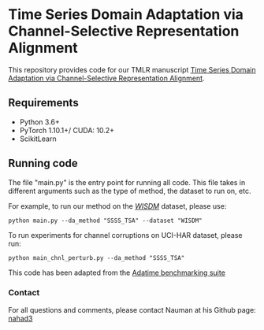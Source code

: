 # Time Series Domain Adaptation via Channel-Selective Representation Alignment



This repository provides code for our TMLR manuscript [Time Series Domain Adaptation via Channel-Selective Representation Alignment](https://openreview.net/pdf?id=8C8LJIqF4y).

## Requirements

- Python 3.6+
- PyTorch 1.10.1+/ CUDA: 10.2+
- ScikitLearn  


## Running code

The file "main.py" is the entry point for running all code. This file takes in different arguments such as the type of method, the dataset to run on, etc.

For example, to run our method on the [*WISDM*](https://www.cis.fordham.edu/wisdm/dataset.php) dataset, please use:

```console
python main.py --da_method "SSSS_TSA" --dataset "WISDM"
```
To run experiments for channel corruptions on UCI-HAR dataset, please run:

```console
python main_chnl_perturb.py --da_method "SSSS_TSA" 
```


This code has been adapted from the  [Adatime benchmarking suite ](https://github.com/emadeldeen24/AdaTime)


### Contact

For all questions and comments, please contact Nauman at his Github page: [nahad3](https://github.com/nahad3) 

